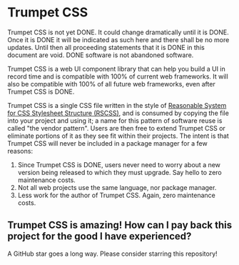 # Trumpet CSS

Trumpet CSS is not yet DONE. It could change dramatically until it is DONE. Once it is DONE it will be indicated as such here and there shall be no more updates. Until then all proceeding statements that it is DONE in this document are void. DONE software is not abandoned software.

Trumpet CSS is a web UI component library that can help you build a UI in record time and is compatible with 100% of current web frameworks. It will also be compatible with 100% of all future web frameworks, even after Trumpet CSS is DONE.

Trumpet CSS is a single CSS file written in the style of [Reasonable System for CSS Stylesheet Structure (RSCSS)](https://rstacruz.github.io/rscss/), and is consumed by copying the file into your project and using it; a name for this pattern of software reuse is called "the vendor pattern". Users are then free to extend Trumpet CSS or eliminate portions of it as they see fit within their projects. The intent is that Trumpet CSS will never be included in a package manager for a few reasons:

1. Since Trumpet CSS is DONE, users never need to worry about a new version being released to which they must upgrade. Say hello to zero maintenance costs.
2. Not all web projects use the same language, nor package manager.
3. Less work for the author of Trumpet CSS. Again, zero maintenance costs.

## Trumpet CSS is amazing! How can I pay back this project for the good I have experienced?

A GitHub star goes a long way. Please consider starring this repository!
